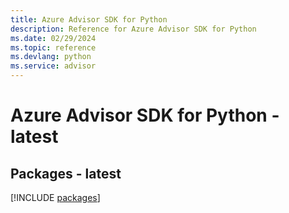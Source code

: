 ```yaml
---
title: Azure Advisor SDK for Python
description: Reference for Azure Advisor SDK for Python
ms.date: 02/29/2024
ms.topic: reference
ms.devlang: python
ms.service: advisor
---
```

# Azure Advisor SDK for Python - latest
## Packages - latest
[!INCLUDE [packages](advisor-index.md)]